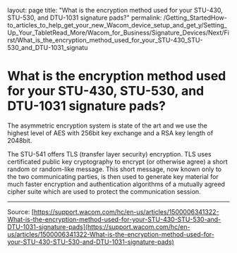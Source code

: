layout: page
title: "What is the encryption method used for your STU-430, STU-530, and DTU-1031 signature pads?"
permalink: /Getting_StartedHow-to_articles_to_help_get_your_new_Wacom_device_setup_and_get_y/Setting_Up_Your_TabletRead_More/Wacom_for_Business/Signature_Devices/Next/First/What_is_the_encryption_method_used_for_your_STU-430_STU-530_and_DTU-1031_signatu

# What is the encryption method used for your STU-430, STU-530, and DTU-1031 signature pads?

The asymmetric encryption system is state of the art and we use the highest level of AES with 256bit key exchange and a RSA key length of 2048bit.


The STU-541 offers TLS (transfer layer security) encryption. TLS uses certificated public key cryptography to encrypt (or otherwise agree) a short random or random-like message. This short message, now known only to the two communicating parties, is then used to generate key material for much faster encryption and authentication algorithms of a mutually agreed cipher suite which are used to protect the communication session.

---
Source: [https://support.wacom.com/hc/en-us/articles/1500006341322-What-is-the-encryption-method-used-for-your-STU-430-STU-530-and-DTU-1031-signature-pads](https://support.wacom.com/hc/en-us/articles/1500006341322-What-is-the-encryption-method-used-for-your-STU-430-STU-530-and-DTU-1031-signature-pads)
